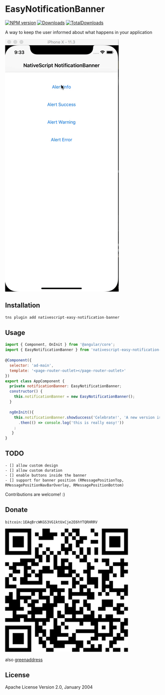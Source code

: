 # EasyNotificationBanner
[![NPM version][npm-image]][npm-url]
[![Downloads][downloads-image]][npm-url]
[![TotalDownloads][total-downloads-image]][npm-url]

[npm-image]:http://img.shields.io/npm/v/nativescript-easy-notification-banner.svg
[npm-url]:https://npmjs.org/package/nativescript-easy-notification-banner
[downloads-image]:http://img.shields.io/npm/dm/nativescript-easy-notification-banner.svg
[total-downloads-image]:http://img.shields.io/npm/dt/nativescript-easy-notification-banner.svg?label=total%20downloads

A way to keep the user informed about what happens in your application

![Sample iOS](https://github.com/adriexnet/nativescript-easy-notification-banner/blob/master/screenshots/ios.gif?raw=true)



## Installation


```javascript
tns plugin add nativescript-easy-notification-banner
```

## Usage 

```javascript
import { Component, OnInit } from '@angular/core';
import { EasyNotificationBanner } from 'nativescript-easy-notification-banner';

@Component({
  selector: 'ad-main',
  template: '<page-router-outlet></page-router-outlet>'
})
export class AppComponent {
  private notificationBanner: EasyNotificationBanner;
  constructor() {
    this.notificationBanner = new EasyNotificationBanner();
  }

  ngOnInit(){
    this.notificationBanner.showSuccess('Celebrate!', 'A new version is available')
      .then(() => console.log('this is really easy!'))
    ;
   }
}
```
    
## TODO

```
- [] allow custom design
- [] allow custom duration
- [] enable buttons inside the banner
- [] support for banner position (RMessagePositionTop, RMessagePositionNavBarOverlay, RMessagePositionBottom)
```

Contributions are welcome! :)

## Donate
`bitcoin:1EAqBrcWKGS3VG1ktUxCje2E6hYTQRHRRV`

![donate](https://github.com/adriexnet/nativescript-easy-notification-banner/blob/master/screenshots/donate.png?raw=true)

also [greenaddress](https://greenaddress.it/pay/GAkvTDFTMKQmXYSc2BddzSEAWdHhx/)

## License

Apache License Version 2.0, January 2004
